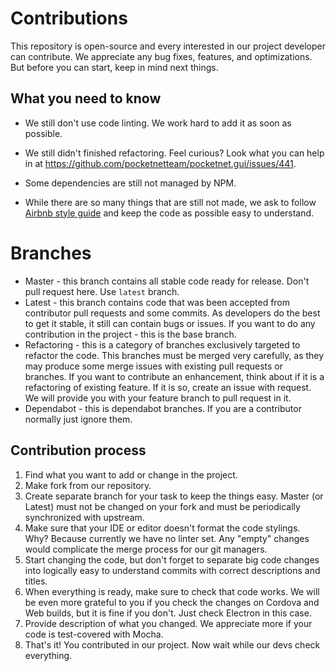 # Contributions
This repository is open-source and every interested in our project developer can contribute. We appreciate any bug fixes, features, and optimizations. But before you can start, keep in mind next things.

## What you need to know
- We still don't use code linting. We work hard to add it as soon as possible.
- We still didn't finished refactoring. Feel curious? Look what you can help in at https://github.com/pocketnetteam/pocketnet.gui/issues/441.

- Some dependencies are still not managed by NPM.
- While there are so many things that are still not made, we ask to follow [Airbnb style guide](https://airbnb.io/javascript/) and keep the code as possible easy to understand.

# Branches
- Master - this branch contains all stable code ready for release. Don't pull request here. Use `latest` branch.
- Latest - this branch contains code that was been accepted from contributor pull requests and some commits. As developers do the best to get it stable, it still can contain bugs or issues. If you want to do any contribution in the project - this is the base branch.
- Refactoring - this is a category of branches exclusively targeted to refactor the code. This branches must be merged very carefully, as they may produce some merge issues with existing pull requests or branches. If you want to contribute an enhancement, think about if it is a refactoring of existing feature. If it is so, create an issue with request. We will provide you with your feature branch to pull request in it.
- Dependabot - this is dependabot branches. If you are a contributor normally just ignore them.

## Contribution process
1. Find what you want to add or change in the project.
2. Make fork from our repository.
3. Create separate branch for your task to keep the things easy. Master (or Latest) must not be changed on your fork and must be periodically synchronized with upstream.
4. Make sure that your IDE or editor doesn't format the code stylings. Why? Because currently we have no linter set. Any "empty" changes would complicate the merge process for our git managers.
5. Start changing the code, but don't forget to separate big code changes into logically easy to understand commits with correct descriptions and titles.
6. When everything is ready, make sure to check that code works. We will be even more grateful to you if you check the changes on Cordova and Web builds, but it is fine if you don't. Just check Electron in this case.
7. Provide description of what you changed. We appreciate more if your code is test-covered with Mocha.
8. That's it! You contributed in our project. Now wait while our devs check everything.
